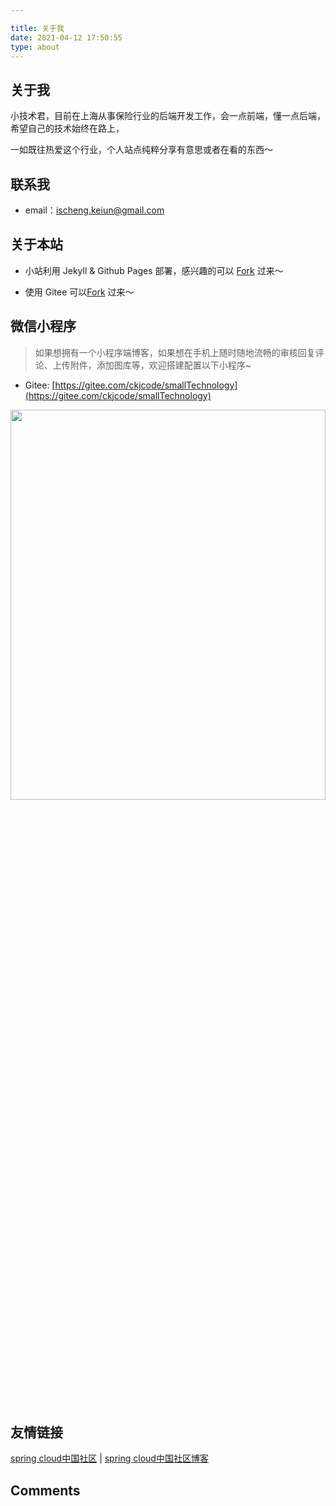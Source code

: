 ```yaml
---

title: 关于我
date: 2021-04-12 17:50:55
type: about
---
```




## 关于我

小技术君，目前在上海从事保险行业的后端开发工作，会一点前端，懂一点后端，希望自己的技术始终在路上，

一如既往热爱这个行业，个人站点纯粹分享有意思或者在看的东西～


## 联系我

* email：ischeng.keiun@gmail.com


## 关于本站

* 小站利用 Jekyll & Github Pages 部署，感兴趣的可以
[Fork](https://github.com/ChengKeJ/ChengKeJ.github.io) 过来～

* 使用 Gitee 可以[Fork](https://gitee.com/ckjcode/ckjcode) 过来～

## 微信小程序

>如果想拥有一个小程序端博客，如果想在手机上随时随地流畅的审核回复评论、上传附件，添加图库等，欢迎搭建配置以下小程序~

* Gitee: [https://gitee.com/ckjcode/smallTechnology](https://gitee.com/ckjcode/smallTechnology)

<img src="https://res.craft.do/user/full/d3f184bd-2fc6-ae80-c9ed-d9b26e0cd7ba/doc/F0903438-861F-46FB-BB11-7B085372B5CA/6E9BEFE5-1D27-4847-9910-962AFAD9F460_2/6bju2Kj7DYtZavcGkjMx7cJxnObhPLfKmSY4xEbqHmYz/Image.png" width="100%" height="40%">

&nbsp;


## 友情链接

[spring cloud中国社区](http://springcloud.cn/) \| [spring cloud中国社区博客](http://blog.springcloud.cn/)

## Comments

